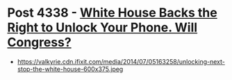 # Post 4338 - [White House Backs the Right to Unlock Your Phone. Will Congress?](https://www.ifixit.com/News/4338/white-house-backs-the-right-to-unlock-your-phone-will-congress)

- https://valkyrie.cdn.ifixit.com/media/2014/07/05163258/unlocking-next-stop-the-white-house-600x375.jpeg
